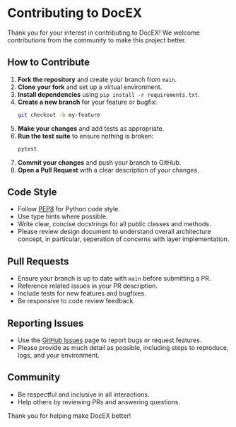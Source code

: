 # Contributing to DocEX

Thank you for your interest in contributing to DocEX! We welcome contributions from the community to make this project better.

## How to Contribute

1. **Fork the repository** and create your branch from `main`.
2. **Clone your fork** and set up a virtual environment.
3. **Install dependencies** using `pip install -r requirements.txt`.
4. **Create a new branch** for your feature or bugfix:
   ```sh
   git checkout -b my-feature
   ```
5. **Make your changes** and add tests as appropriate.
6. **Run the test suite** to ensure nothing is broken:
   ```sh
   pytest
   ```
7. **Commit your changes** and push your branch to GitHub.
8. **Open a Pull Request** with a clear description of your changes.

## Code Style

- Follow [PEP8](https://www.python.org/dev/peps/pep-0008/) for Python code style.
- Use type hints where possible.
- Write clear, concise docstrings for all public classes and methods.
- Please review design document to understand overall architecture concept, in particular, seperation of concerns with layer implementation. 

## Pull Requests

- Ensure your branch is up to date with `main` before submitting a PR.
- Reference related issues in your PR description.
- Include tests for new features and bugfixes.
- Be responsive to code review feedback.

## Reporting Issues

- Use the [GitHub Issues](https://github.com/tommyGPT2S/DocEX/issues) page to report bugs or request features.
- Please provide as much detail as possible, including steps to reproduce, logs, and your environment.

## Community

- Be respectful and inclusive in all interactions.
- Help others by reviewing PRs and answering questions.

Thank you for helping make DocEX better! 